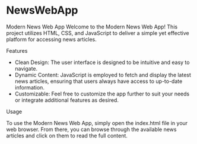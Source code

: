 # NewsWebApp
Modern News Web App
Welcome to the Modern News Web App! This project utilizes HTML, CSS, and JavaScript to deliver a simple yet effective platform for accessing news articles.

Features
* Clean Design: The user interface is designed to be intuitive and easy to navigate.
* Dynamic Content: JavaScript is employed to fetch and display the latest news articles, ensuring that users always have access to up-to-date information.
* Customizable: Feel free to customize the app further to suit your needs or integrate additional features as desired.

Usage

To use the Modern News Web App, simply open the index.html file in your web browser. From there, you can browse through the available news articles and click on them to read the full content.
